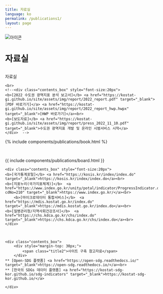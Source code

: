 ```yaml
---
title: 자료실
language: ko
permalink: /publications1/
layout: page
---
```


<script src="https://ajax.googleapis.com/ajax/libs/jquery/3.4.1/jquery.min.js"></script>
<script src="https://kostat-gi.github.io/site/assets/js/publications.js"></script>
<link rel="stylesheet" href="https://kostat-gi.github.io/site/assets/css/publications.css">

<div class="heading goal-banner goal-13">
    <div class="container">
        <div class="row">
            <div class="sttl">
                <img src="{{ site.goal_image_base }}/{{ page.language }}/sub_title.png" alt="아이콘" />
            </div>
            <div class="sttl">
                <h1>자료실</h1>
            </div>
        </div>
    </div>
</div>
<div id="main-content" class="container" role="main">
    <div class="contents_box">
        <div style="margin-top: 30px;">
            <span class="title2">자료실</span>
        </div>
    </div>

    <br>
    <!--<div class="contents_box" style="font-size:20px">
	<b>[2022 수도권 광역지표 분석 보고서]</b> <a href="https://kostat-gi.github.io/site/assets/img/report/2022_report.pdf" target="_blank">[PDF 바로가기]</a> <a href="https://kostat-gi.github.io/site/assets/img/report/2022_report_hwp.hwpx" target="_blank">[HWP 바로가기]</a><br>
	<b>[보도자료]</b> <a href="https://kostat-gi.github.io/site/assets/img/report/press_2022_11_10.pdf" target="_blank">수도권 광역지표 개발 및 온라인 시범서비스 시작</a>
    </div>	-->
	
<!--<div class="part_line">&nbsp;</div>-->
	
{% include components/publications/book.html %}	
	
<div class="under_line">&nbsp;</div>
	
{{ include components/publications/board.html }}

    <div class="contents_box" style="font-size:20px">
	<b>[국가통계포털]</b> <a href="https://kosis.kr/index/index.do" target="_blank">https://kosis.kr/index/index.do</a><br>
	<b>[지표누리(국가지표체계)]</b>  <a href="https://www.index.go.kr/unity/potal/indicator/ProgressIndicator.do?cdNo=210" target="_blank">https://www.index.go.kr/</a><br>
        <b>[마이크로데이터 통합서비스]</b>  <a href="https://mdis.kostat.go.kr/index.do" target="_blank">https://mdis.kostat.go.kr/index.do</a><br>
	<b>[질병관리청/지역사회건강조사]</b>  <a href="https://chs.kdca.go.kr/chs/index.do" target="_blank">https://chs.kdca.go.kr/chs/index.do</a><br>
    </div>	
	
<div class="part_line">&nbsp;</div>
	
    <div class="contents_box">
        <div style="margin-top: 30px;">
            <span class="title2">사이트 구축 참고자료</span>
        </div>
	** [Open-SDG 플랫폼] <a href="https://open-sdg.readthedocs.io/" target="_blank">https://open-sdg.readthedocs.io/</a><br>
	** [한국의 SDGs 데이터 플랫폼] <a href="https://kostat-sdg-kor.github.io/sdg-indicators" target="_blank">https://kostat-sdg-kor.github.io/</a>
        
    </div>
</div>
